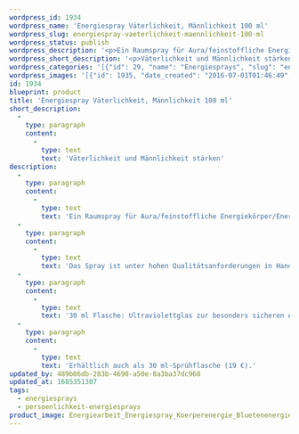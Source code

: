 ```yaml
---
wordpress_id: 1934
wordpress_name: 'Energiespray Väterlichkeit, Männlichkeit 100 ml'
wordpress_slug: energiespray-vaeterlichkeit-maennlichkeit-100-ml
wordpress_status: publish
wordpress_description: '<p>Ein Raumspray für Aura/feinstoffliche Energiekörper/Energiefelder in Räumen mit einem aktivierbaren Schwingungsfeld zu: Die eigene, individuelle Väterlichkeit &amp; Männlichkeit stärken. Väterliche &amp; männliche Gedanken, Gefühle und Handlungen in Bezug zu sich und zu anderen; den sogenannten "Inneren Mann", die männliche Seite der eigenen, individuellen Persönlichkeit stärken.</p><p>Das Spray ist unter hohen Qualitätsanforderungen in Handarbeit in Deutschland hergestellt aus mehrfach gereinigtem und energetisiertem Wasser (76%, konserviert mit 96%igem Weingeist (24%). Abgestimmt auf das feinstoffliche Energiefeld ist eine Komposition von naturreinen ätherischen Ölen*.</p><p>30 ml Flasche: Ultraviolettglas zur besonders sicheren Aufbewahrung mit hochwertigem, goldfarbenen Metallpumpzerstäuber (Steigrohr: Plastik). Etikett: Wasserfest, leicht energetisiert mit dem Schwingungsfeld des Airsprays.</p><p>Erhältlich auch als <a href="https://my.feenbaum.de/produkt/energiespray-vaeterlichkeit-maennlichkeit-30-ml/">30 ml-Sprühflasche</a> (19 €).</p><p><a href="https://my.feenbaum.de/anwendung-energiesprays/">Anwendungshinweise</a></p>'
wordpress_short_description: '<p>Väterlichkeit und Männlichkeit stärken</p>'
wordpress_categories: '[{"id": 29, "name": "Energiesprays", "slug": "energiesprays"}, {"id": 89, "name": "Pers\u00f6nlichkeit", "slug": "persoenlichkeit-energiesprays"}]'
wordpress_images: '[{"id": 1935, "date_created": "2016-07-01T01:46:49", "date_created_gmt": "2016-06-30T21:46:49", "date_modified": "2016-07-01T01:46:49", "date_modified_gmt": "2016-06-30T21:46:49", "src": "https://my.feenbaum.de/wp-content/uploads/2016/06/Energiearbeit_Energiespray_Koerperenergie_Bluetenenergie_Vaeterlichkeit-Maennlichkeit_3.jpg", "name": "Energiearbeit_Energiespray_Koerperenergie_Bluetenenergie_Vaeterlichkeit-Maennlichkeit_3", "alt": ""}]'
id: 1934
blueprint: product
title: 'Energiespray Väterlichkeit, Männlichkeit 100 ml'
short_description:
  -
    type: paragraph
    content:
      -
        type: text
        text: 'Väterlichkeit und Männlichkeit stärken'
description:
  -
    type: paragraph
    content:
      -
        type: text
        text: 'Ein Raumspray für Aura/feinstoffliche Energiekörper/Energiefelder in Räumen mit einem aktivierbaren Schwingungsfeld zu: Die eigene, individuelle Väterlichkeit & Männlichkeit stärken. Väterliche & männliche Gedanken, Gefühle und Handlungen in Bezug zu sich und zu anderen; den sogenannten "Inneren Mann", die männliche Seite der eigenen, individuellen Persönlichkeit stärken.'
  -
    type: paragraph
    content:
      -
        type: text
        text: 'Das Spray ist unter hohen Qualitätsanforderungen in Handarbeit in Deutschland hergestellt aus mehrfach gereinigtem und energetisiertem Wasser (76%, konserviert mit 96%igem Weingeist (24%). Abgestimmt auf das feinstoffliche Energiefeld ist eine Komposition von naturreinen ätherischen Ölen*.'
  -
    type: paragraph
    content:
      -
        type: text
        text: '30 ml Flasche: Ultraviolettglas zur besonders sicheren Aufbewahrung mit hochwertigem, goldfarbenen Metallpumpzerstäuber (Steigrohr: Plastik). Etikett: Wasserfest, leicht energetisiert mit dem Schwingungsfeld des Airsprays.'
  -
    type: paragraph
    content:
      -
        type: text
        text: 'Erhältlich auch als 30 ml-Sprühflasche (19 €).'
updated_by: 489b06db-283b-4690-a50e-8a3ba37dc968
updated_at: 1685351307
tags:
  - energiesprays
  - persoenlichkeit-energiesprays
product_image: Energiearbeit_Energiespray_Koerperenergie_Bluetenenergie_Vaeterlichkeit-Maennlichkeit_3.jpg
---
```

